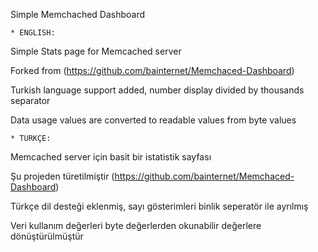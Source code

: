 Simple Memchached Dashboard

	* ENGLISH:

Simple Stats page for Memcached server

Forked from (https://github.com/bainternet/Memchaced-Dashboard)

Turkish language support added, number display divided by thousands separator

Data usage values are converted to readable values from byte values

    * TÜRKÇE:
Memcached server için basit bir istatistik sayfası

Şu projeden türetilmiştir (https://github.com/bainternet/Memchaced-Dashboard)

Türkçe dil desteği eklenmiş, sayı gösterimleri binlik seperatör ile ayrılmış

Veri kullanım değerleri byte değerlerden okunabilir değerlere dönüştürülmüştür
